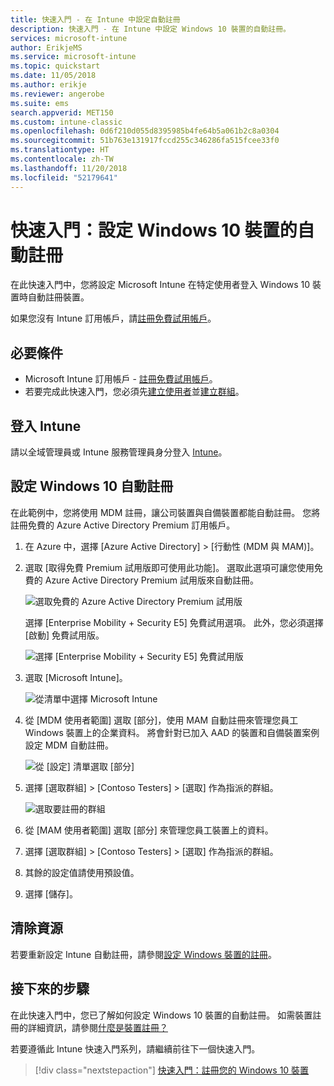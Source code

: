 ```yaml
---
title: 快速入門 - 在 Intune 中設定自動註冊
description: 快速入門 - 在 Intune 中設定 Windows 10 裝置的自動註冊。
services: microsoft-intune
author: ErikjeMS
ms.service: microsoft-intune
ms.topic: quickstart
ms.date: 11/05/2018
ms.author: erikje
ms.reviewer: angerobe
ms.suite: ems
search.appverid: MET150
ms.custom: intune-classic
ms.openlocfilehash: 0d6f210d055d8395985b4fe64b5a061b2c8a0304
ms.sourcegitcommit: 51b763e131917fccd255c346286fa515fcee33f0
ms.translationtype: HT
ms.contentlocale: zh-TW
ms.lasthandoff: 11/20/2018
ms.locfileid: "52179641"
---
```

# <a name="quickstart-set-up-automatic-enrollment-for-windows-10-devices"></a>快速入門：設定 Windows 10 裝置的自動註冊

在此快速入門中，您將設定 Microsoft Intune 在特定使用者登入 Windows 10 裝置時自動註冊裝置。

如果您沒有 Intune 訂用帳戶，請[註冊免費試用帳戶](free-trial-sign-up.md)。

## <a name="prerequisites"></a>必要條件

- Microsoft Intune 訂用帳戶 - [註冊免費試用帳戶](free-trial-sign-up.md)。
- 若要完成此快速入門，您必須先[建立使用者](quickstart-create-user.md)並[建立群組](quickstart-create-group.md)。

## <a name="sign-in-to-intune"></a>登入 Intune

請以全域管理員或 Intune 服務管理員身分登入 [Intune](https://aka.ms/intuneportal)。

## <a name="set-up-windows-10-automatic-enrollment"></a>設定 Windows 10 自動註冊

在此範例中，您將使用 MDM 註冊，讓公司裝置與自備裝置都能自動註冊。 您將註冊免費的 Azure Active Directory Premium 訂用帳戶。

1. 在 Azure 中，選擇 [Azure Active Directory] > [行動性 (MDM 與 MAM)]。
2. 選取 [取得免費 Premium 試用版即可使用此功能]。 選取此選項可讓您使用免費的 Azure Active Directory Premium 試用版來自動註冊。 

    ![選取免費的 Azure Active Directory Premium 試用版](media/quickstart-setup-auto-enrollment/quickstart-setup-auto-enrollment-01.png)

    選擇 [Enterprise Mobility + Security E5] 免費試用選項。 此外，您必須選擇 [啟動] 免費試用版。

    ![選擇 [Enterprise Mobility + Security E5] 免費試用版](media/quickstart-setup-auto-enrollment/quickstart-setup-auto-enrollment-02.png)

3. 選取 [Microsoft Intune]。 

    ![從清單中選擇 Microsoft Intune](media/quickstart-setup-auto-enrollment/quickstart-setup-auto-enrollment-03.png)

4. 從 [MDM 使用者範圍] 選取 [部分]，使用 MAM 自動註冊來管理您員工 Windows 裝置上的企業資料。 將會針對已加入 AAD 的裝置和自備裝置案例設定 MDM 自動註冊。

    ![從 [設定] 清單選取 [部分]](media/quickstart-setup-auto-enrollment/quickstart-setup-auto-enrollment-04.png)

5. 選擇 [選取群組] > [Contoso Testers] > [選取] 作為指派的群組。

    ![選取要註冊的群組](media/quickstart-setup-auto-enrollment/quickstart-setup-auto-enrollment-05.png)

6. 從 [MAM 使用者範圍] 選取 [部分] 來管理您員工裝置上的資料。
7. 選擇 [選取群組] > [Contoso Testers] > [選取] 作為指派的群組。 
8. 其餘的設定值請使用預設值。
9. 選擇 [儲存]。

## <a name="clean-up-resources"></a>清除資源

若要重新設定 Intune 自動註冊，請參閱[設定 Windows 裝置的註冊](windows-enroll.md)。

## <a name="next-steps"></a>接下來的步驟

在此快速入門中，您已了解如何設定 Windows 10 裝置的自動註冊。 如需裝置註冊的詳細資訊，請參閱[什麼是裝置註冊？](device-enrollment.md)

若要遵循此 Intune 快速入門系列，請繼續前往下一個快速入門。

> [!div class="nextstepaction"]
> [快速入門：註冊您的 Windows 10 裝置](quickstart-enroll-windows-device.md)